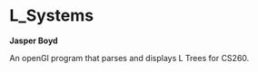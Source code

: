L_Systems
=========

__Jasper Boyd__ 

An openGl program that parses and displays L Trees for CS260.
